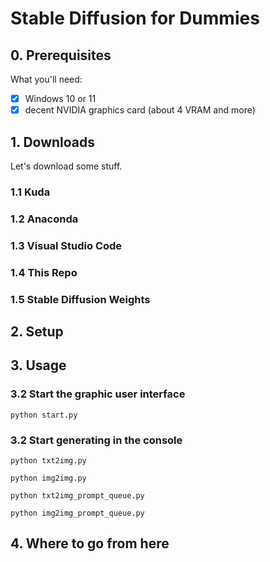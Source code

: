 # Stable Diffusion for Dummies

## 0. Prerequisites

What you'll need:
- [x] Windows 10 or 11
- [x] decent NVIDIA graphics card (about 4 VRAM and more)

## 1. Downloads

Let's download some stuff.

### 1.1 Kuda

### 1.2 Anaconda

### 1.3 Visual Studio Code

### 1.4 This Repo

### 1.5 Stable Diffusion Weights

## 2. Setup

## 3. Usage

### 3.2 Start the graphic user interface 

```command prompt
python start.py 
```
### 3.2 Start generating in the console

```command prompt
python txt2img.py
```
```command prompt
python img2img.py 
```
```command prompt
python txt2img_prompt_queue.py 
```
```command prompt
python img2img_prompt_queue.py 
```



## 4. Where to go from here
